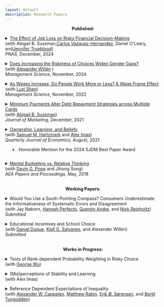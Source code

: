 ```yaml
---
layout: default
description: Research Papers
--- 
```


<p align="center"><strong>Published:</strong></p>
<p><details>
<summary><a href="https://www.pnas.org/doi/10.1073/pnas.2412760121" target="_blank"> The Effect of Job Loss on Risky Financial Decision-Making </a> <br> (with  Abigail B. Sussman,<a href="https://www.sydney.edu.au/business/about/our-people/academic-staff/carlos-vazquezhernandez.html">Carlos Vazquez-Hernandez</a>, Daniel O'Leary, and<a href="https://computationaldecisionlab.wordpress.com/">Jennifer Trueblood)</a><br> <i>PNAS</i>, December, 2024
</summary>
<b>Abstract:</b>
Job loss is a common and disruptive life event. It is known to have numerous long term negative effects on financial, health, and social outcomes. While the negative effects of becoming unemployed on health and well-being are well-understood, the influence of job loss on financial decisions has received little attention. Across  a large-scale survey (N = 37,854), spending data from a bank (N=404,470), and two online experiments (total N=1403), we find that job loss increases financial risk taking. First, in survey data, job-loss is associated with elevated levels of self-reported financial risk taking and lottery ticket purchases. Next, using administrative data from a large bank, we find consistent causal evidence of the influence of job loss on gambling spending. Although total spending decreases after job loss, gambling spending is less affected than our control categories. Finally, we turn to two incentive-compatible manipulations of job loss operationalized in a lab setting. We find that this experimental manipulation increases the take-up of financial risks. The current finding that job loss increases financial risk taking could accentuate long term negative financial effects of job loss.
    
</details>

<p><details>
<summary><a href="https://pubsonline.informs.org/doi/full/10.1287/mnsc.2023.04088" target="_blank"> Does Increasing the Riskiness of Choices Widen Gender Gaps?</a> <br>(with <a href="https://www.alexanderwillen.com/">Alexander Willén</a> )<br> <i> Management Science</i>, November, 2024</summary>  
<b>Abstract:</b>
We isolate the causal effect of changing the riskiness of choices on the gender gap in consequential real world decisions. We do so by exploiting a national reform to the regrade system of Norwegian universities which generated exogenous variation in the probabilities of the outcome of regrade requests. Using unique individual-level administrative data, we show that both the expected value of a regrade request, as well as the downside risk, increased substantially as a result of the policy. We then show how the ostensibly gender-neutral policy substantially increased gaps between men and women because they differed in their risk preferences and beliefs. Specifically, the exogenous shift in the riskiness of requesting a regrade augmented the regrade request gap by 90 percent. We demonstrate that the increased gender gap in regrade requests has consequential implications for students through its impact on their grade points. In terms of mechanisms, we show that the increased gender gap was caused by the change in the likelihood of a negative regrade outcome, suggesting that gender differences in risk preferences or beliefs about negative outcomes drive the results. We disentangle the relative importance of these mechanisms through auxiliary reduced-form analyses, structural estimation, and a supplemental lab experiment. We find that beliefs rather than loss aversion drive our findings. The findings reveal how gender differences in preferences and beliefs manifest when men and women make real world decisions.
</details>

<p><details><summary> <a href='https://pubsonline.informs.org/doi/full/10.1287/mnsc.2022.4591' target="_blank"> As Wages Increase, Do People Work More or Less? A Wage Frame Effect </a> <br>(with <a href="http://www.luxishen.com/"> Luxi Shen</a>)<br> <i> Management Science</i>, November, 2022  </summary>
<p>
    <b>Abstract:</b>
In jobs in which workers have the flexibility to decide how much work to supply, such as in the gig economy, the effect of a wage change on work supply can be hard to predict. A wage increase, for example, offers workers the opportunity to make more money, so they may want to work more, but at the same time, it allows them to enjoy more leisure, so they do not need to work so much. Economic theory alone does not predict which outcome is more likely to occur, and empirical evidence on the short-term effect of wage change on work supply is also mixed. This research provides some psychological insights into this economic problem by showing that the effect of wage change on work supply depends on how the change is framed. Specifically, for a worker who used to work A hours to earn $X, if the wage change is presented as a payment change (“work the same A hours and earn $Y”), then work supply is expected to change in the same direction as the wage change. By contrast, if the wage change is presented as a workload change (“work B hours and earn the same $X”), then work supply is expected to change in the opposite direction of the wage change. This wage frame effect occurs because in multi-attribute decisions, decision makers assign greater weight to attributes that change than to those that remain constant. A series of experiments (total N = 2,599) demonstrates the wage frame effect on both expressed willingness-to-work and actual work performance, and tests the proposed account as well as alternative explanations. Since any wage change has to be communicated with some specific frame, the choice of the frame can have powerful effects. In fact, it is even possible for a wage decrease to elicit the same increase in work supply as a wage increase. This research (a) offers psychological insights into a classic economic problem, (b) documents a novel framing effect for the judgment and decision-making literature, and (c) suggests a nudge idea in incentive designs to managers and policy makers.
</p>
</details>

<p><details><summary><a href='https://doi.org/10.1177/00222429211047237' target="_blank"> Minimum Payments Alter Debt Repayment Strategies across Multiple Cards</a><br>
  (with <a href="https://faculty.chicagobooth.edu/abigail-sussman"> Abigail B. Sussman</a>)<br> <i>Journal of Marketing</i>, December, 2021</summary>
  <p>
    <b>Abstract:</b>
US Households currently hold $770 billion in credit card debt, often managing repayments across multiple accounts. We investigate how minimum payments (i.e., the requirement to allocate at least some money to each account with a balance) alter consumers’ allocation strategies across multiple accounts. Across four experiments, we find that minimum payment requirements cause consumers to increase dispersion (i.e., spread their repayments more evenly) across accounts. We term this change in strategy the dispersion effect of minimum payments and provide evidence that it can be costly for consumers. We find that the effect is partially driven by the tendency for consumers to interpret minimum payment requirements as recommendations to pay more than the minimum amount. While the presence of the minimum payment requirement is unlikely to change, we propose that marketers and policymakers can influence the effects of minimum payments on dispersion by altering the way that information is displayed to consumers. Specifically, we investigate five distinct information displays and find that choice of display can either exaggerate or minimize dispersion and corresponding costs. We discuss implications for consumers, policy makers, and firms, with a particular focus on ways to improve consumer financial well-being.
   </p>
   </details>
  <p><details><summary> 
  <span class="fn"> <a href="https://papers.ssrn.com/sol3/papers.cfm?abstract_id=3465246" target="_blank">Ownership, Learning, and Beliefs </a> </span> <br> (with <a href="https://sites.google.com/site/samhartzmark/">Samuel M. Hartzmark</a> and <a href="http://www.aleximas.com/"> Alex Imas</a>) <br> <i>Quarterly Journal of Economics</i>, August, 2021<br>
      <ul>
  <li> Honorable Mention for the 2024 SJDM Best Paper Award</li>
      </ul>
  </summary>
  <p>
    <b>Abstract:</b>
    We study how ownership affects learning and beliefs. Using an experimental asset market, we find that owning a good leads people to over-extrapolate from signals about its underlying value: after seeing positive signals, people become too optimistic, after seeing negative signals, they become too pessimistic. This result holds relative to a Bayesian benchmark and compared to learning about goods they do not own. In fact, learning is less biased and more "correct" about goods that are not owned. We replicate these results in field data, showing that asset owners over-extrapolate nearly twice as much as non-owners from the same signals. 
   
   </p>
  </details>
 
 <p> <details><summary><a href='/public/pandp.20181095.pdf'> Mental Budgeting vs. Relative Thinking</a>
  <br> (with <a href="https://faculty.chicagobooth.edu/devin.pope/">  Devin G. Pope</a> and Jihong Song)<br>  <i>AEA Papers and Proceedings</i>, May, 2018 </summary>
    <p>  <b>Abstract:</b>
    A growing literature uses economic behaviors in field settings to test predictions generated by various psychological models. In some cases, psychological theories make conflicting predictions for the same consumer context. In this paper, we attempt to reconcile two conflicting predictions about upgrading behavior, one made by category budgeting (e.g.,Heath and Soll, 1996, Thaler, 1985)—which suggests people will upgrade less as prices go up—and one made by relative thinking (e.g., Kahneman and Tversky, 1981)—which suggests people will upgrade more as prices go up.
    </p>
    </details>
  <br>
<p align="center"><strong>Working Papers:</strong></p>

<p><details><summary>
Would You Use a South-Pointing Compass? Consumers Underestimate the Informativeness of Systematic Errors and Disagreement <br> (with Jay Naborn, <a href="https://olin.wustl.edu/EN-US/Faculty-Research/Faculty/Pages/FacultyDetail.aspx?username=perfecto">Hannah Perfecto</a>,  <a href="https://quentinandre.net/">Quentin Andre</a>, and <a href="https://reinholtzresearch.com/">Nick Reinholtz</a>) <br> <i>Submitted</i>  </summary>
<b>Abstract:</b>
Consumers often lean on other people’s opinions when deciding what to purchase, consume, or do. In eight studies, we document a novel bias in people’s use of advice: Consumers are reluctant to seek out and use information from sources that systematically disagree with them, even when these sources are objectively more informative than people who agree with them. We demonstrate this underappreciation of systematic disagreement in various contexts: in choices and ratings of potential advisors, in joint and separate evaluation, and with and without monetary incentives. We explore three candidate mechanisms for the effect: a preference for homophily in social interactions, a belief that disagreement is inherently less informative than agreement when matters of taste are involved, and a positive test strategy in learning (whereby people intuitively consider confirmatory information over disconfirmatory information). The fact that the bias persists in non-social contexts as well as when matters of taste are irrelevant suggests that the first two mechanisms are not central to the effect. In contrast, the effect is attenuated when the consumption decision is framed as a rejection, and when participants are given time to reconsider their choice, which suggests a positive test strategy as a more likely mechanism.
</details>
<p><details><summary>
Educational Incentives and School Choice
<br> (with <a href="https://sites.google.com/view/danielduque"> Daniel Duque</a>, <a href="https://sites.google.com/view/kjellsalvanes/home">Kjell G. Salvanes</a>, and Alexander Willén)<br> <i>Submitted</i>  </summary>
<b>Abstract:</b>
We study how targeted educational incentives shape human capital formation, educational trajectories, and labor market outcomes. Exploiting a nationwide reform in Norway that removed bonus credits from university admission scores for taking science and advanced specialization courses in high school, we provide novel evidence of how marginal changes in course-level incentives affect students’ academic decisions and long-run career paths. Using population-wide register data and a dose-response difference-in-differences design, we show that students respond by dropping science and specialization courses in favor of easier subjects. This shift leads to slightly higher high school grades but lowers overall admission scores, reducing access to selective college programs. Affected students are subsequently less likely to complete STEM college degrees and pursue master’s degrees. We also find moderate but economically meaningful reductions in expected earnings at age 35. To understand behavioral responses, we conducted a novel survey of high school students, which reveals that decisions about courses are shaped by perceived difficulty and information gaps, with the strongest responses among high-achieving students. Our findings demonstrate how seemingly small changes in education policy can alter the supply of skills, shape long-run labor market outcomes, and affect inequality in access to opportunity.
</details>
    <br>
    
<p align="center"><strong>Works in Progress:</strong>
  

<p><details><summary>
Tests of Rank-dependent Probability Weighting in Risky Choice <br> (with <a href="https://faculty.chicagobooth.edu/george.wu/"> George Wu</a>)
</summary>
Cumulative Prospect Theory (Tversky and Kahneman, 1992) modified Original Prospect Theory (Kahneman and Tversky, 1979) by permitting decision
weights to be rank-dependent. While rank-dependent decision weights have some well-known theoretical advantages – notably eliminating violation of first-order stochastic dominance and allowing for generalization to probability distributions with a large number of outcomes – they also have strong and testable empirical implications, namely that the decision weights are larger outcomes with higher relative ranks. We test whether decision weights are indeed rank-dependent using a large sample of choices between gambles. The gambles were selected to allow semi-parametric estimation of decision weights. Our estimates show strong evidence for rank-dependent decision weights, with the decision weights for the highest valued outcome significantly larger than the decision weights for the middle outcome, holding the probability of that outcome constant. Our estimated decision weights are substantially closer to Cumulative Prospect Theory than Original Prospect Theory, though both exact models are
rejected in the data. In a prediction exercise, Cumulative Prospect Theory predicted choice shares fit our data on 3 outcome gambles substantially better.

</details>

<p><details><summary> (Mis)perceptions of Stability and Learning <br> (with Alex Imas) </summary>
  <p> <b>Abstract:</b>
Expectations and learning from new information are critical inputs to economic behavior. We study how people update their beliefs in stable vs. unstable information environments. We document two novel empirical facts using learning experiments with simple data generating processes. First, people in stable environments update their beliefs “as-if” the environment is unstable. They update their beliefs too much relative to Bayesian learning in response to signals, especially in later rounds of our task. Second, people in simple unstable environments underreact to the possibility of change.  When told about the possibility of change at a specific point in time, people do not update their beliefs enough. We rule out misperceptions of signal diagnosticity, memory constraints, and cognitive uncertainty as drivers of our effects. Finally, we provide convergent evidence that people have a fundamental misperception of stability. They perform substantially better when in an information environment calibrated to prior participants’ perceptions of stability. Our experiments shed light on forecasters’ tendency to both over and underreact to new information. 
  </p>
  </details>

    
<p><details><summary>
Reference Dependent Expectations of Inequality <br> (with <a href="https://sites.google.com/view/alexander-w-cappelen/home">Alexander W. Cappelen</a>, <a href="https://scholar.harvard.edu/rabin/home">Matthew Rabin</a>, <a href="https://www.statsokonomen.no/about/" >Erik Ø. Sørensen</a>, and <a href="https://sites.google.com/view/bertiltungodden/home">Bertil Tungodden</a>)
</summary>
</details>

    
  <!---
<p><details><summary> The Interplay of Beliefs and Preferences in Driving the Disposition Effect </summary>
  <p> <b>Abstract:</b>

I examine how biased beliefs interact with preferences to produce one of the most well-studied behavioral anomalies in finance, the disposition effect. I find that participants' beliefs are conservative relative to Bayesian. Participants are more likely to sell goods that a Bayesian would believe are more likely to go up in price; however, they are less likely to sell goods they believe are more likely to go up in price. Then, using both reduced form and structural estimates, I compare the preference parameters necessary to rationalize the disposition effect using Bayesian beliefs, as is standard, to those estimated using subjective beliefs. I find that using participants' subjective beliefs implies a larger influence of realization utility in selling decisions. 
  </p>
  </details>

<p><details><summary> Body-Worn Cameras and Racial Disparities in Policing: Evidence from the NYPD </summary>
  <p> <b>Abstract:</b>

Racial disparities plague the American criminal justice system and disproportionately impact Black Americans. Local governments face substantial challenges in improving the quality of policing and many are looking for implementable changes. One popular proposal to improve policing is the use of Body-Worn Cameras (BWCs), which record officers' interactions with civilians, and are supposed to increase police accountability. My paper focuses specifically on the racial dynamics of police interactions following introduction of BWCs to the New York Police Department's (NYPD) precincts. I document a significant increase in stops of Black New Yorkers relative to white New Yorkers after the introduction of BWCs to a precinct. The increases in stops are accompanied by increases in arrests and use of force. I provide suggestive evidence, using data on discretionary arrests, that the cameras improve reporting quality suggesting previous underreporting to the SQF database. 
  </p>
  </details>

<p><details><summary> Ownership Alters Learning and Beliefs about Products <br> (with Abigail B. Sussman, Samuel M. Hartzmark and Alex Imas) 
  </summary>
  <p> <b>Abstract:</b>
    Consumers often make repeated purchase decisions. We investigate how owning a product alters learning about the owned goods as well as other products in the same category or made by the same brand. Across both experimentally controlled and naturally occurring purchase behavior, we show that owners (vs. non-owners) update their beliefs more extremely in response to new information. This exacerbates the effects of motivated reasoning in the positive domain, but attenuates it in the negative domain where it can even become more pessimistic than non-owners. We propose that differential attention to information drives these patterns of updating. Owners also report higher likelihood than non-owners of purchasing another product from a brand with a better product in our assessment task, but are no more likely to do so for for a brand with a worse product. Our results suggest that ownership alters the way consumers incorporate new information about related products and brands into their beliefs. 
   </p>
  </details>
  

<p><details><summary> When is Now?: Empirical Tests of Quasi-Hyperbolic Discounting <br>(with  <a href="https://home.uchicago.edu/bartels/">  Daniel M. Bartels</a>)</summary>
   <p> <b>Abstract:</b>
Quasi-hyperbolic discounting (Laibson, 1997) is often used to model excessive impatience. Our project aims to better understand (i) how quasi-hyperbolic people’s preferences are and (ii) if they are, when does “now” end and the future start? We find “now" periods including tomorrow and a week outperform a "now" period only including today, though all outperform an exponential model. In addition, participants’ best fitting "now” periods are sensitive to magnitudes. Even participants’ responses to questions with a year delay are best fit by a two-parameter model, a pattern inconsistent with the predictions of the quasi-hyperbolic model. 
 </p>
 </details>

 
<p> <details><summary>Metrics for detecting the ‘hot hand’ in basketball using waiting time properties of binomial distributions (with<a href="http://www.codowd.com/"> Connor Dowd</a> and Nick Polson)</summary></details>
  
--->
